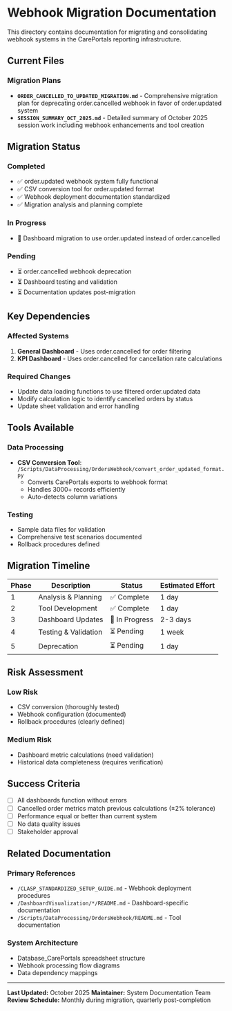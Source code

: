 # Webhook Migration Documentation

This directory contains documentation for migrating and consolidating webhook systems in the CarePortals reporting infrastructure.

## Current Files

### Migration Plans
- **`ORDER_CANCELLED_TO_UPDATED_MIGRATION.md`** - Comprehensive migration plan for deprecating order.cancelled webhook in favor of order.updated system
- **`SESSION_SUMMARY_OCT_2025.md`** - Detailed summary of October 2025 session work including webhook enhancements and tool creation

## Migration Status

### Completed
- ✅ order.updated webhook system fully functional
- ✅ CSV conversion tool for order.updated format
- ✅ Webhook deployment documentation standardized
- ✅ Migration analysis and planning complete

### In Progress
- 🔄 Dashboard migration to use order.updated instead of order.cancelled

### Pending
- ⏳ order.cancelled webhook deprecation
- ⏳ Dashboard testing and validation
- ⏳ Documentation updates post-migration

## Key Dependencies

### Affected Systems
1. **General Dashboard** - Uses order.cancelled for order filtering
2. **KPI Dashboard** - Uses order.cancelled for cancellation rate calculations

### Required Changes
- Update data loading functions to use filtered order.updated data
- Modify calculation logic to identify cancelled orders by status
- Update sheet validation and error handling

## Tools Available

### Data Processing
- **CSV Conversion Tool**: `/Scripts/DataProcessing/OrdersWebhook/convert_order_updated_format.py`
  - Converts CarePortals exports to webhook format
  - Handles 3000+ records efficiently
  - Auto-detects column variations

### Testing
- Sample data files for validation
- Comprehensive test scenarios documented
- Rollback procedures defined

## Migration Timeline

| Phase | Description | Status | Estimated Effort |
|-------|-------------|--------|------------------|
| 1 | Analysis & Planning | ✅ Complete | 1 day |
| 2 | Tool Development | ✅ Complete | 1 day |
| 3 | Dashboard Updates | 🔄 In Progress | 2-3 days |
| 4 | Testing & Validation | ⏳ Pending | 1 week |
| 5 | Deprecation | ⏳ Pending | 1 day |

## Risk Assessment

### Low Risk
- CSV conversion (thoroughly tested)
- Webhook configuration (documented)
- Rollback procedures (clearly defined)

### Medium Risk
- Dashboard metric calculations (need validation)
- Historical data completeness (requires verification)

## Success Criteria

- [ ] All dashboards function without errors
- [ ] Cancelled order metrics match previous calculations (±2% tolerance)
- [ ] Performance equal or better than current system
- [ ] No data quality issues
- [ ] Stakeholder approval

## Related Documentation

### Primary References
- `/CLASP_STANDARDIZED_SETUP_GUIDE.md` - Webhook deployment procedures
- `/DashboardVisualization/*/README.md` - Dashboard-specific documentation
- `/Scripts/DataProcessing/OrdersWebhook/README.md` - Tool documentation

### System Architecture
- Database_CarePortals spreadsheet structure
- Webhook processing flow diagrams
- Data dependency mappings

---

**Last Updated:** October 2025
**Maintainer:** System Documentation Team
**Review Schedule:** Monthly during migration, quarterly post-completion